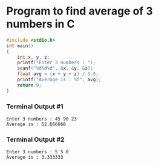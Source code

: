 # Program to find average of 3 numbers in C

```c
#include <stdio.h>
int main()
{
    int x, y, z;
    printf("Enter 3 numbers : ");
    scanf("%d%d%d", &x, &y, &z);
    float avg = (x + y + z) / 3.0;
    printf("Average is : %f", avg);
    return 0;
}
```
### Terminal Output #1
```
Enter 3 numbers : 45 90 23
Average is : 52.666668
```
### Terminal Output #2
```
Enter 3 numbers : 5 5 0
Average is : 3.333333
```










